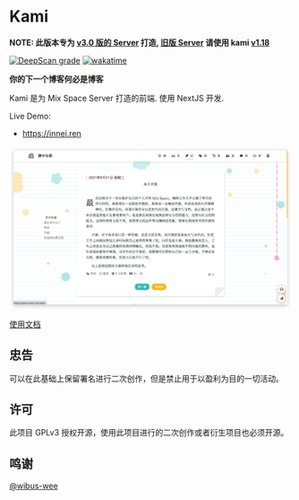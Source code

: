 # Kami

**NOTE: 此版本专为 [v3.0 版的 Server](https://github.com/mx-space/server-next) 打造, [旧版 Server](https://github.com/mx-space/server) 请使用 kami [v1.18](https://github.com/mx-space/kami/tree/v1.18.0)**

[![DeepScan grade](https://deepscan.io/api/teams/7938/projects/10822/branches/154495/badge/grade.svg)](https://deepscan.io/dashboard#view=project&tid=7938&pid=10822&bid=154495)
[![wakatime](https://wakatime.com/badge/github/mx-space/kami.svg)](https://wakatime.com/badge/github/mx-space/kami)

**你的下一个博客何必是博客**

Kami 是为 Mix Space Server 打造的前端. 使用 NextJS 开发.

Live Demo:

- <https://innei.ren>

![Xnip2021-09-21_18-29-08](https://raw.githubusercontent.com/mx-space/docs-images/master/images/Xnip2021-09-21_18-29-08.png)

[使用文档](https://wibus.gitee.io/docs/mix-space/#/)

## 忠告

可以在此基础上保留署名进行二次创作，但是禁止用于以盈利为目的一切活动。

## 许可

此项目 GPLv3 授权开源，使用此项目进行的二次创作或者衍生项目也必须开源。

## 鸣谢

[@wibus-wee](https://github.com/wibus-wee)
